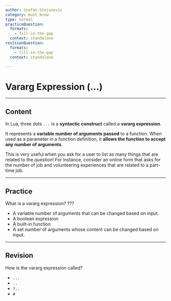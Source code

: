 ```yaml
---
author: Stefan-Stojanovic
category: must-know
type: normal
practiceQuestion:
  formats:
    - fill-in-the-gap
  context: standalone
revisionQuestion:
  formats:
    - fill-in-the-gap
  context: standalone

---
```


# Vararg Expression (...)

---
## Content

In Lua, three dots `...` is a **syntactic construct** called a **vararg expression**. 

It represents a **variable number of arguments passed** to a function. When used as a parameter in a function definition, it **allows the function to accept any number of arguments**. 

This is very useful when you ask for a user to list as many things that are related to the question! For instance, consider an online form that asks for the number of job and volunteering experiences that are related to a part-time job.

---

## Practice

What is a vararg expression? ???

- A variable number of arguments that can be changed based on input.
- A boolean expression
- A built-in function
- A set number of arguments whose content can be changed based on input.

---

## Revision

How is the vararg expression called?

- `...`
- `..`
- `?..`
- `#`
